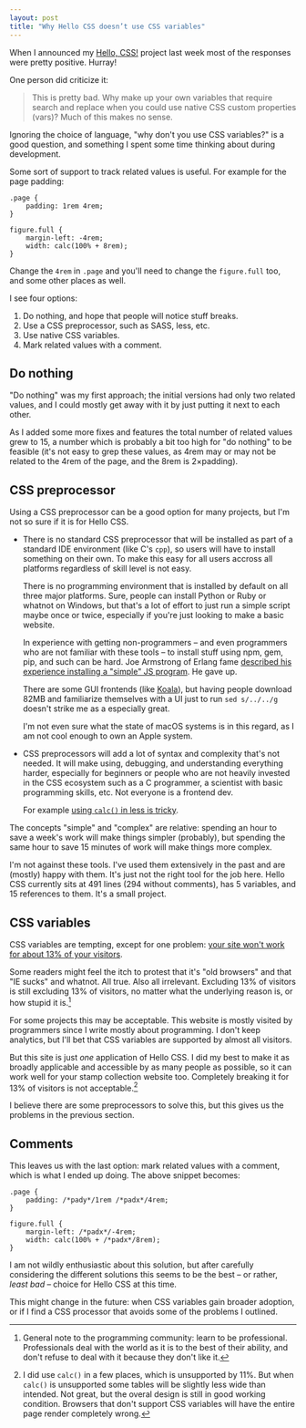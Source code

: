 ```yaml
---
layout: post
title: "Why Hello CSS doesn’t use CSS variables"
---
```


When I announced my [Hello, CSS!](https://github.com/carpetsmoker/hello-css)
project last week most of the responses were pretty positive. Hurray!

One person did criticize it:

> This is pretty bad. Why make up your own variables that require search and
> replace when you could use native CSS custom properties (vars)? Much of this
> makes no sense.

Ignoring the choice of language, "why don't you use CSS variables?" is a good
question, and something I spent some time thinking about during development.

Some sort of support to track related values is useful. For example for the page
padding:

	.page {
		padding: 1rem 4rem;
	}

	figure.full {
		margin-left: -4rem;
		width: calc(100% + 8rem);
	}

Change the `4rem` in `.page` and you'll need to change the `figure.full` too,
and some other places as well.

I see four options:

1. Do nothing, and hope that people will notice stuff breaks.
2. Use a CSS preprocessor, such as SASS, less, etc.
3. Use native CSS variables.
4. Mark related values with a comment.

Do nothing
----------

"Do nothing" was my first approach; the initial versions had only two related
values, and I could mostly get away with it by just putting it next to each
other.

As I added some more fixes and features the total number of related values grew
to 15, a number which is probably a bit too high for "do nothing" to be feasible
(it's not easy to grep these values, as 4rem may or may not be related to the
4rem of the page, and the 8rem is 2×padding).

CSS preprocessor
----------------

Using a CSS preprocessor can be a good option for many projects, but I'm not so
sure if it is for Hello CSS.

- There is no standard CSS preprocessor that will be installed as part of a
  standard IDE environment (like C's `cpp`), so users will have to install
  something on their own.
  To make this easy for all users accross all platforms regardless of skill
  level is not easy.

  There is no programming environment that is installed by default on all three
  major platforms.
  Sure, people can install Python or Ruby or whatnot on Windows, but that's a
  lot of effort to just run a simple script maybe once or twice, especially if
  you're just looking to make a basic website.

  In experience with getting non-programmers – and even programmers who are not
  familiar with these tools – to install stuff using npm, gem, pip, and such can
  be hard.
  Joe Armstrong of Erlang fame [described his experience installing a "simple"
  JS program](https://youtu.be/lKXe3HUG2l4?t=156). He gave up.

  There are some GUI frontends (like [Koala](http://koala-app.com/)), but having
  people download 82MB and familiarize themselves with a UI just to run `sed
  s/../../g` doesn't strike me as a especially great.

  I'm not even sure what the state of macOS systems is in this regard, as I am
  not cool enough to own an Apple system.

- CSS preprocessors will add a lot of syntax and complexity that's not needed.
  It will make using, debugging, and understanding everything harder, especially
  for beginners or people who are not heavily invested in the CSS ecosystem such
  as a C programmer, a scientist with basic programming skills, etc. Not
  everyone is a frontend dev.

  For example [using `calc()` in less is
  tricky](https://stackoverflow.com/q/17904088/660921).

The concepts "simple" and "complex" are relative: spending an hour to save a
week's work will make things simpler (probably), but spending the same hour to
save 15 minutes of work will make things more complex.

I'm not against these tools. I've used them extensively in the past and are
(mostly) happy with them. It's just not the right tool for the job here. Hello
CSS currently sits at 491 lines (294 without comments), has 5 variables, and 15
references to them. It's a small project.

CSS variables
-------------

CSS variables are tempting, except for one problem: [your site won't work for
about 13% of your visitors](https://caniuse.com/#feat=css-variables).

Some readers might feel the itch to protest that it's "old browsers" and that
"IE sucks" and whatnot. All true. Also all irrelevant. Excluding 13% of visitors
is still excluding 13% of visitors, no matter what the underlying reason is, or
how stupid it is.[^1]

[^1]: General note to the programming community: learn to be professional.
      Professionals deal with the world as it is to the best of their ability,
	  and don't refuse to deal with it because they don't like it.

For some projects this may be acceptable. This website is mostly visited by
programmers since I write mostly about programming. I don't keep analytics, but
I'll bet that CSS variables are supported by almost all visitors.

But this site is just *one* application of Hello CSS. I did my best to make it
as broadly applicable and accessible by as many people as possible, so it can
work well for your stamp collection website too.
Completely breaking it for 13% of visitors is not acceptable.[^2]

I believe there are some preprocessors to solve this, but this gives us the
problems in the previous section.

[^2]: I did use `calc()` in a few places, which is unsupported by 11%. But when
	  `calc()` is unsupported some tables will be slightly less wide than
	  intended. Not great, but the overal design is still in good working
	  condition. Browsers that don't support CSS variables will have the entire
	  page render completely wrong.

Comments
--------

This leaves us with the last option: mark related values with a comment, which
is what I ended up doing. The above snippet becomes:

	.page {
		padding: /*pady*/1rem /*padx*/4rem;
	}

	figure.full {
		margin-left: /*padx*/-4rem;
		width: calc(100% + /*padx*/8rem);
	}

I am not wildly enthusiastic about this solution, but after carefully
considering the different solutions this seems to be the best – or rather,
*least bad* – choice for Hello CSS at this time.

This might change in the future: when CSS variables gain broader adoption, or if
I find a CSS processor that avoids some of the problems I outlined.
